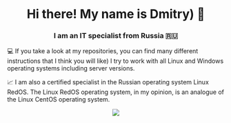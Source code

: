 <h1 align="center"> Hi there! My name is Dmitry) 👋
<h3 align="center"> I am an IT specialist from Russia 🇷🇺</h3>

💻 If you take a look at my repositories, you can find many different instructions that I think you will like) I try to work with all Linux and Windows operating systems including server versions.

📈 I am also a certified specialist in the Russian operating system Linux RedOS. The Linux RedOS operating system, in my opinion, is an analogue of the Linux CentOS operating system.
  
<p align="center">
<a href="https://git.io/streak-stats"><img src="https://streak-stats.demolab.com?user=dimoroz772&theme=dark"/></a>
</p>
